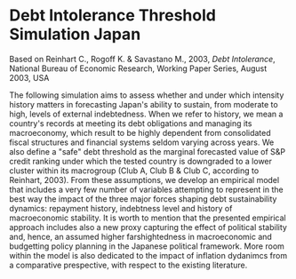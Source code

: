 # Debt Intolerance Threshold Simulation Japan

Based on Reinhart C., Rogoff K. & Savastano M., 2003, *Debt Intolerance*, National Bureau of Economic Research, Working Paper Series, August 2003, USA

The following simulation aims to assess whether and under which intensity history matters in forecasting Japan's ability to sustain, from moderate to high, levels of external indebtedness. When we refer to history, we mean a country's records at meeting its debt obligations and managing its macroeconomy, which result to be highly dependent from consolidated fiscal structures and financial systems seldom varying across years. We also define a "safe" debt threshold as the marginal forecasted value of S&P credit ranking under which the tested country is downgraded to a lower cluster within its macrogroup (Club A, Club B & Club C, according to Reinhart, 2003). From these assumptions, we develop an empirical model that includes a very few number of variables attempting to represent in the best way the impact of the three major forces shaping debt sustainability dynamics: repayment history, indebtness level and history of macroeconomic stability. It is worth to mention that the presented empirical approach includes also a new proxy capturing the effect of political stability and, hence, an assumed higher farshightedness in macroeconomic and budgetting policy planning in the Japanese political framework. More room within the model is also dedicated to the impact of inflation dydanimcs from a comparative prespective, with respect to the existing literature.
